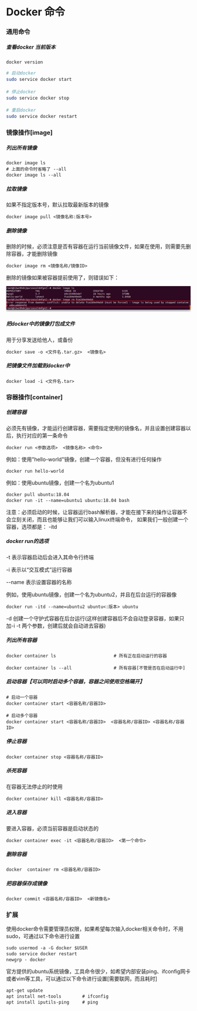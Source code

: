 # Docker 命令

### 通用命令

##### 查看docker 当前版本

```shell
docker version
```

```bash
# 启动docker
sudo service docker start

# 停止docker
sudo service docker stop

# 重启docker
sudo service docker restart
```



### 镜像操作[image]

##### 列出所有镜像

```shell
docker image ls
# 上面的命令时省略了 --all
docker image ls --all
```

##### 拉取镜像

如果不指定版本号，默认拉取最新版本的镜像

```shell
docker image pull <镜像名称:版本号>
```

##### 删除镜像

删除的时候，必须注意是否有容器在运行当前镜像文件，如果在使用，则需要先删除容器，才能删除镜像

```shell
docker image rm <镜像名称/镜像ID>
```

删除的镜像如果被容器提前使用了，则错误如下：

![1563504236734](assets/1563504236734.png)



##### 把docker中的镜像打包成文件

用于分享发送给他人，或备份

```shell
docker save -o <文件名.tar.gz>  <镜像名>
```



##### 把镜像文件加载到docker中

```shell
docker load -i <文件名.tar>
```



### 容器操作[container]

##### 创建容器

必须先有镜像，才能运行创建容器，需要指定使用的镜像名，并且设置创建容器以后，执行对应的第一条命令 

```shell
docker run <参数选项>  <镜像名称> <命令>
```

例如：使用"hello-world"镜像，创建一个容器，但没有进行任何操作

```shell
docker run hello-world
```

例如：使用ubuntu镜像，创建一个名为ubuntu1

```
docker pull ubuntu:18.04
docker run -it --name=ubuntu1 ubuntu:18.04 bash
```

注意：必须启动的时候，让容器运行bash解析器，才能在接下来的操作让容器不会立刻关闭，而且也能够让我们可以输入linux终端命令， 如果我们一般创建一个容器，选项都是： -itd



##### docker run的选项

-t    表示容器启动后会进入其命令行终端

-i     表示以“交互模式”运行容器

--name  表示设置容器的名称

例如，使用ubuntu镜像，创建一个名为ubuntu2，并且在后台运行的容器像

```
docker run -itd --name=ubuntu2 ubuntu<:版本> ubuntu
```

-d    创建一个守护式容器在后台运行(这样创建容器后不会自动登录容器，如果只加-i -t 两个参数，创建后就会自动进去容器)



##### 列出所有容器

```shell
docker container ls                      # 所有正在启动运行的容器

docker container ls --all                # 所有容器[不管是否在启动运行中]
```



##### 启动容器【可以同时启动多个容器，容器之间使用空格隔开】

```shell
# 启动一个容器
docker container start <容器名称/容器ID>

# 启动多个容器
docker container start <容器名称/容器ID>  <容器名称/容器ID> <容器名称/容器ID>
```



##### 停止容器

```shell
docker container stop <容器名称/容器ID>
```

##### 杀死容器

在容器无法停止的时使用

```shell
docker container kill <容器名称/容器ID>
```

##### 进入容器

要进入容器，必须当前容器是启动状态的

```shell
docker container exec -it <容器名称/容器ID>  <第一个命令>
```

##### 删除容器

```shell
docker  container rm <容器名称/容器ID>
```

##### 把容器保存成镜像

```shell
docker commit <容器名称/容器ID>  <新镜像名>
```



### 扩展

使用docker命令需要管理员权限，如果希望每次输入docker相关命令时，不用sudo，可通过以下命令进行设置

```shell
sudo usermod -a -G docker $USER
sudo service docker restart
newgrp - docker
```



官方提供的ubuntu系统镜像，工具命令很少，如希望内部安装ping、ifconfig网卡或者vim等工具，可以通过以下命令进行设置[需要联网，而且耗时]

```shell
apt-get update
apt install net-tools        # ifconfig 
apt install iputils-ping     # ping
```

